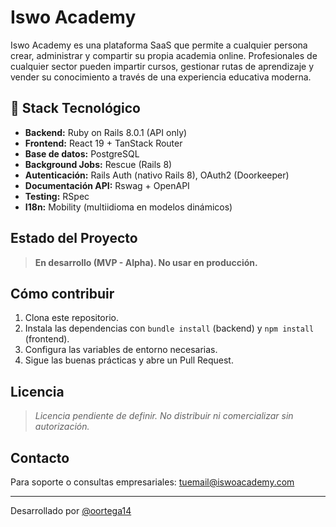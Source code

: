 # Iswo Academy

Iswo Academy es una plataforma SaaS que permite a cualquier persona crear, administrar y compartir su propia academia online. Profesionales de cualquier sector pueden impartir cursos, gestionar rutas de aprendizaje y vender su conocimiento a través de una experiencia educativa moderna.

## 🚀 Stack Tecnológico

- **Backend:** Ruby on Rails 8.0.1 (API only)
- **Frontend:** React 19 + TanStack Router
- **Base de datos:** PostgreSQL
- **Background Jobs:** Rescue (Rails 8)
- **Autenticación:** Rails Auth (nativo Rails 8), OAuth2 (Doorkeeper)
- **Documentación API:** Rswag + OpenAPI
- **Testing:** RSpec
- **I18n:** Mobility (multiidioma en modelos dinámicos)

## Estado del Proyecto

> **En desarrollo (MVP - Alpha). No usar en producción.**

## Cómo contribuir

1. Clona este repositorio.
2. Instala las dependencias con `bundle install` (backend) y `npm install` (frontend).
3. Configura las variables de entorno necesarias.
4. Sigue las buenas prácticas y abre un Pull Request.

## Licencia

> _Licencia pendiente de definir. No distribuir ni comercializar sin autorización._

## Contacto

Para soporte o consultas empresariales: [tuemail@iswoacademy.com](mailto:tuemail@iswoacademy.com)

---

Desarrollado por [@oortega14](https://github.com/oortega14)
